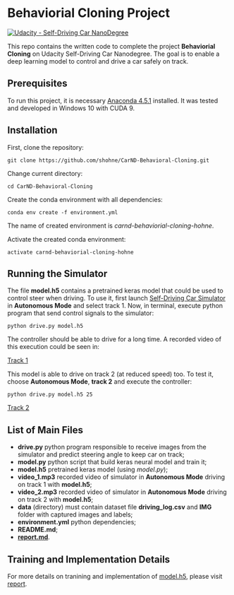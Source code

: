 # Behaviorial Cloning Project

[![Udacity - Self-Driving Car NanoDegree](https://s3.amazonaws.com/udacity-sdc/github/shield-carnd.svg)](http://www.udacity.com/drive)

This repo contains the written code to complete the project **Behaviorial Cloning** on Udacity Self-Driving Car Nanodegree. The goal is to enable a deep learning model to control and drive a car safely on track.

Prerequisites
---
To run this project, it is necessary [Anaconda 4.5.1](https://anaconda.org/conda-canary/conda/files?version=4.5.1) installed. It was tested and developed in Windows 10 with CUDA 9.

Installation
---
First, clone the repository:
```
git clone https://github.com/shohne/CarND-Behavioral-Cloning.git
```
Change current directory:
```
cd CarND-Behavioral-Cloning
```
Create the conda environment with all dependencies:
```
conda env create -f environment.yml
```
The name of created environment is *carnd-behaviorial-cloning-hohne*.

Activate the created conda environment:
```
activate carnd-behaviorial-cloning-hohne
```
Running the Simulator
---
The file **model.h5** contains a pretrained keras model that could be used to control steer when driving. To use it, first launch [Self-Driving Car Simulator](https://github.com/udacity/self-driving-car-sim) in  **Autonomous Mode** and select track 1. Now, in terminal, execute python program that send control signals to the simulator:
```
python drive.py model.h5
```
The controller should be able to drive for a long time. A recorded video of this execution could be seen in:

[Track 1](video_track_1.mp4)

This model is able to drive on track 2 (at reduced speed) too. To test it, choose **Autonomous Mode**, **track 2** and execute the controller:
```
python drive.py model.h5 25
```

[Track 2](video_track_2.mp4)

List of Main Files
---
* **drive.py** python program responsible to receive images from the simulator and predict steering angle to keep car on track;
* **model.py** python script that build keras neural model and train it;
* **model.h5** pretrained keras model (using *model.py*);
* **video_1.mp3** recorded video of simulator in **Autonomous Mode** driving on track 1 with **model.h5**;
* **video_2.mp3** recorded video of simulator in **Autonomous Mode** driving on track 2 with **model.h5**;
* **data** (directory) must contain dataset file **driving_log.csv** and **IMG** folder with captured images and labels;
* **environment.yml** python dependencies;
* **README.md**;
* [**report.md**](report.md).

Training and Implementation Details
---
For more details on tranining and implementation of [model.h5](model.h5), please visit [report](report.md).
